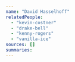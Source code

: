 ```yaml
---
name: "David Hasselhoff"
relatedPeople:
  - "kevin-costner"
  - "drake-bell"
  - "kenny-rogers"
  - "vanilla-ice"
sources: []
summaries:
---
```


